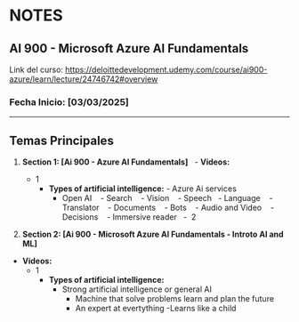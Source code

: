 # NOTES



## AI 900 - Microsoft Azure AI Fundamentals
Link del curso: https://deloittedevelopment.udemy.com/course/ai900-azure/learn/lecture/24746742#overview
### Fecha Inicio: [03/03/2025]



---



## Temas Principales



1. **Section 1: [Ai 900 - Azure AI Fundamentals]**
   - **Videos:**
    -  1
     	-  **Types of artificial intelligence:**
      		    - Azure Ai services
            - Open AI 
            - Search
            - Vision
            - Speech
            - Language 
            - Translator
            - Documents
            - Bots
            - Audio and Video 
            - Decisions
            - Immersive reader
   -  2

3. **Section 2: [Ai 900 - Microsoft Azure AI Fundamentals - Introto AI and ML]**
 - **Videos:**
     -  1
     	-  **Types of artificial intelligence:**
      		- Strong artificial intelligence or general AI
        		- Machine that  solve problems learn and plan the future
          		- An expert at evertything
     			-Learns like a child



